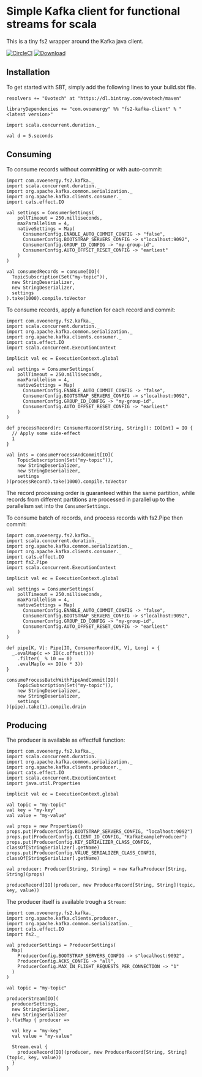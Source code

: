 # Simple Kafka client for functional streams for scala
This is a tiny fs2 wrapper around the Kafka java client.

[![CircleCI](https://circleci.com/gh/ovotech/fs2-kafka-client.svg?style=svg)](https://circleci.com/gh/ovotech/fs2-kafka-client)
[![Download](https://api.bintray.com/packages/ovotech/maven/fs2-kafka-client/images/download.svg) ](https://bintray.com/ovotech/maven/fs2-kafka-client/_latestVersion)  

## Installation
To get started with SBT, simply add the following lines to your build.sbt file.

```sbtshell
resolvers += "Ovotech" at "https://dl.bintray.com/ovotech/maven"

libraryDependencies += "com.ovoenergy" %% "fs2-kafka-client" % "<latest version>"
```

```tut:book
import scala.concurrent.duration._

val d = 5.seconds
```

## Consuming
To consume records without committing or with auto-commit:
```tut
import com.ovoenergy.fs2.kafka._
import scala.concurrent.duration._
import org.apache.kafka.common.serialization._
import org.apache.kafka.clients.consumer._
import cats.effect.IO

val settings = ConsumerSettings(
    pollTimeout = 250.milliseconds,
    maxParallelism = 4,
    nativeSettings = Map(
      ConsumerConfig.ENABLE_AUTO_COMMIT_CONFIG -> "false",
      ConsumerConfig.BOOTSTRAP_SERVERS_CONFIG -> s"localhost:9092",
      ConsumerConfig.GROUP_ID_CONFIG -> "my-group-id",
      ConsumerConfig.AUTO_OFFSET_RESET_CONFIG -> "earliest"
    )
)

val consumedRecords = consume[IO](
  TopicSubscription(Set("my-topic")),
  new StringDeserializer,
  new StringDeserializer,
  settings
).take(1000).compile.toVector

```

To consume records, apply a function for each record and commit:
```tut:silent
import com.ovoenergy.fs2.kafka._
import scala.concurrent.duration._
import org.apache.kafka.common.serialization._
import org.apache.kafka.clients.consumer._
import cats.effect.IO
import scala.concurrent.ExecutionContext

implicit val ec = ExecutionContext.global

val settings = ConsumerSettings(
    pollTimeout = 250.milliseconds,
    maxParallelism = 4,
    nativeSettings = Map(
      ConsumerConfig.ENABLE_AUTO_COMMIT_CONFIG -> "false",
      ConsumerConfig.BOOTSTRAP_SERVERS_CONFIG -> s"localhost:9092",
      ConsumerConfig.GROUP_ID_CONFIG -> "my-group-id",
      ConsumerConfig.AUTO_OFFSET_RESET_CONFIG -> "earliest"
    )
)

def processRecord(r: ConsumerRecord[String, String]): IO[Int] = IO {
  // Apply some side-effect
  1
}

val ints = consumeProcessAndCommit[IO](
    TopicSubscription(Set("my-topic")),
    new StringDeserializer,
    new StringDeserializer,
    settings
)(processRecord).take(1000).compile.toVector
```

The record processing order is guaranteed within the same partition, while records from different partitions are processed
in parallel up to the parallelism set into the `ConsumerSettings`.

To consume batch of records, and process records with fs2.Pipe then commit:
```tut:silent
import com.ovoenergy.fs2.kafka._
import scala.concurrent.duration._
import org.apache.kafka.common.serialization._
import org.apache.kafka.clients.consumer._
import cats.effect.IO
import fs2.Pipe
import scala.concurrent.ExecutionContext

implicit val ec = ExecutionContext.global

val settings = ConsumerSettings(
    pollTimeout = 250.milliseconds,
    maxParallelism = 4,
    nativeSettings = Map(
      ConsumerConfig.ENABLE_AUTO_COMMIT_CONFIG -> "false",
      ConsumerConfig.BOOTSTRAP_SERVERS_CONFIG -> s"localhost:9092",
      ConsumerConfig.GROUP_ID_CONFIG -> "my-group-id",
      ConsumerConfig.AUTO_OFFSET_RESET_CONFIG -> "earliest"
    )
)

def pipe[K, V]: Pipe[IO, ConsumerRecord[K, V], Long] = {
  _.evalMap(c => IO(c.offset()))
    .filter(_ % 10 == 0)
    .evalMap(o => IO(o * 3))
}

consumeProcessBatchWithPipeAndCommit[IO](
    TopicSubscription(Set("my-topic")),
    new StringDeserializer,
    new StringDeserializer,
    settings
)(pipe).take(1).compile.drain
```

## Producing
The producer is available as effectfull function:

```tut:silent
import com.ovoenergy.fs2.kafka._
import scala.concurrent.duration._
import org.apache.kafka.common.serialization._
import org.apache.kafka.clients.producer._
import cats.effect.IO
import scala.concurrent.ExecutionContext
import java.util.Properties

implicit val ec = ExecutionContext.global

val topic = "my-topic"
val key = "my-key"
val value = "my-value"

val props = new Properties()
props.put(ProducerConfig.BOOTSTRAP_SERVERS_CONFIG, "localhost:9092")
props.put(ProducerConfig.CLIENT_ID_CONFIG, "KafkaExampleProducer")
props.put(ProducerConfig.KEY_SERIALIZER_CLASS_CONFIG, classOf[StringSerializer].getName)
props.put(ProducerConfig.VALUE_SERIALIZER_CLASS_CONFIG, classOf[StringSerializer].getName)

val producer: Producer[String, String] = new KafkaProducer[String, String](props)

produceRecord[IO](producer, new ProducerRecord[String, String](topic, key, value))
```

The producer itself is available trough a `Stream`:
```tut:silent
import com.ovoenergy.fs2.kafka._
import org.apache.kafka.clients.producer._
import org.apache.kafka.common.serialization._
import cats.effect.IO
import fs2._

val producerSettings = ProducerSettings(
  Map(
    ProducerConfig.BOOTSTRAP_SERVERS_CONFIG -> s"localhost:9092",
    ProducerConfig.ACKS_CONFIG -> "all",
    ProducerConfig.MAX_IN_FLIGHT_REQUESTS_PER_CONNECTION -> "1"
  )
)

val topic = "my-topic"

producerStream[IO](
  producerSettings,
  new StringSerializer,
  new StringSerializer
).flatMap { producer =>

  val key = "my-key"
  val value = "my-value"

  Stream.eval {
    produceRecord[IO](producer, new ProducerRecord[String, String](topic, key, value))
  }
}
```



